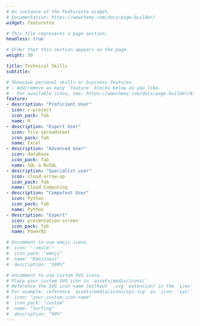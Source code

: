 ```yaml
---
# An instance of the Featurette widget.
# Documentation: https://wowchemy.com/docs/page-builder/
widget: featurette

# This file represents a page section.
headless: true

# Order that this section appears on the page.
weight: 30

title: Technical Skills
subtitle:

# Showcase personal skills or business features.
# - Add/remove as many `feature` blocks below as you like.
# - For available icons, see: https://wowchemy.com/docs/page-builder/#icons
feature:
- description: "Proficient User"
  icon: r-project
  icon_pack: fab
  name: R
- description: "Expert User"
  icon: file-spreadsheet
  icon_pack: fab
  name: Excel
- description: "Advanced User"
  icon: database
  icon_pack: fab
  name: SQL & NoSQL
- description: "Specialist user"
  icon: cloud-arrow-up
  icon_pack: fab
  name: Cloud Computing
- description: "Competent User"
  icon: Python
  icon_pack: fab
  name: Python
- description: "Expert"
  icon: presentation-screen
  icon_pack: fab
  name: PowerBI

# Uncomment to use emoji icons.
#- icon: ":smile:"
#  icon_pack: "emoji"
#  name: "Emojiness"
#  description: "100%"  

# Uncomment to use custom SVG icons.
# Place your custom SVG icon in `assets/media/icons/`.
# Reference the SVG icon name (without `.svg` extension) in the `icon` field.
# For example, reference `assets/media/icons/xyz.svg` as `icon: 'xyz'`
#- icon: "your-custom-icon-name"
#  icon_pack: "custom"
#  name: "Surfing"
#  description: "90%"
---
```

